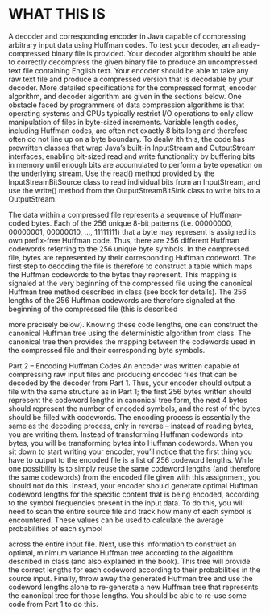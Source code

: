# WHAT THIS IS 
A decoder and corresponding encoder in Java capable of compressing arbitrary input data using Huffman codes. To test your decoder, an already-compressed binary file is provided. Your decoder algorithm should be able to correctly decompress the given binary file to produce an uncompressed text file containing English text. Your encoder should be able to take any raw text file and produce a compressed version that is decodable by your decoder. More detailed specifications for the compressed format, encoder algorithm, and decoder algorithm are given in the sections below.
One obstacle faced by programmers of data compression algorithms is that operating systems and CPUs typically restrict I/O operations to only allow manipulation of files in byte-sized increments. Variable length codes, including Huffman codes, are often not exactly 8 bits long and therefore often do not line up on a byte boundary. To dealw ith this, the code has prewritten classes that wrap Java’s built-in InputStream and OutputStream interfaces, enabling bit-sized read and write functionality by buffering bits in memory until enough bits are accumulated to perform a byte operation on the underlying stream. Use the read() method provided by the InputStreamBitSource class to read individual bits from an InputStream, and use the write() method from the OutputStreamBitSink class to write bits to a OutputStream.

The data within a compressed file represents a sequence of Huffman-coded bytes. Each of the 256 unique 8-bit patterns (i.e. 00000000, 00000001, 00000010, ..., 11111111) that a byte may represent is assigned its own prefix-free Huffman code. Thus, there are 256 different Huffman codewords referring to the 256 unique byte symbols.
In the compressed file, bytes are represented by their corresponding Huffman codeword. The first step to decoding the file is therefore to construct a table which maps the Huffman codewords to the bytes they represent. This mapping is signaled at the very beginning of the compressed file using the canonical Huffman tree method described in class (see book for details). The 256 lengths of the 256 Huffman codewords are therefore signaled at the beginning of the compressed file (this is described
 
more precisely below). Knowing these code lengths, one can construct the canonical Huffman tree using the deterministic algorithm from class. The canonical tree then provides the mapping between the codewords used in the compressed file and their corresponding byte symbols.


Part 2 – Encoding Huffman Codes
An encoder was written  capable of compressing raw input files and producing encoded files that can be decoded by the decoder from Part 1. Thus, your encoder should output a file with the same structure as in Part 1; the first 256 bytes written should represent the codeword lengths in canonical tree form, the next 4 bytes should represent the number of encoded symbols, and the rest of the bytes should be filled with codewords.
The encoding process is essentially the same as the decoding process, only in reverse – instead of reading bytes, you are writing them. Instead of transforming Huffman codewords into bytes, you will be transforming bytes into Huffman codewords.
When you sit down to start writing your encoder, you’ll notice that the first thing you have to output to the encoded file is a list of 256 codeword lengths. While one possibility is to simply reuse the same codeword lengths (and therefore the same codewords) from the encoded file given with this assignment, you should not do this. Instead, your encoder should generate optimal Huffman codeword lengths for the specific content that is being encoded, according to the symbol frequencies present in the input data. To do this, you will need to scan the entire source file and track how many of each symbol is encountered. These values can be used to calculate the average probabilities of each symbol

across the entire input file. Next, use this information to construct an optimal, minimum variance Huffman tree according to the algorithm described in class (and also explained in the book). This tree will provide the correct lengths for each codeword according to their probabilities in the source input. Finally, throw away the generated Huffman tree and use the codeword lengths alone to re-generate a new Huffman tree that represents the canonical tree for those lengths. You should be able to re-use some code from Part 1 to do this.


